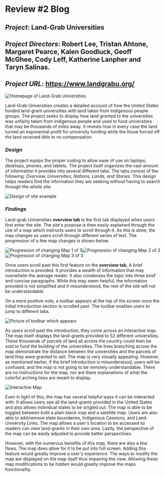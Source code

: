 # Review #2 Blog

## *Project*: Land-Grab Universities

## *Project Directors*: Robert Lee, Tristan Ahtone, Margaret Pearce, Kalen Goodluck, Geoff McGhee, Cody Leff, Katherine Lanpher and Taryn Salinas.

## *Project URL*: https://www.landgrabu.org/

![Homepage of Land-Grab Universities](https://brenanabread99.github.io/Brenanabread/images/screenshot2.png)

Land-Grab Universities creates a detailed account of how the United States funded land-grant universities with land taken from Indigenous people groups. The project seeks to display how land granted to the universities was unfairly taken from indigenous people and used to fund universities that may be thousands of miles away. It reveals how in every case the land turned an exponential profit for university funding while the those forced off the land received little to no compensation.

### *Design*

The project equips the proper coding to allow ease of use on laptops, desktops, phones, and tablets. The project itself organizes the vast amount of information it provides into several different tabs. The tabs consist of the following: *Overview, Universities, Nations, Lands, and Stories*. This design helps readers find the information they are seeking without having to search through the whole site.  


![Design of site example](https://brenanabread99.github.io/Brenanabread/images/design4.png)

### *Findings*

Land-grab Universities **overview tab** is the first tab displayed when users first enter the site. The site's purpose is then easily explained through the use of a map which instructs users to scroll through it. As this is done, the map changes as users scroll through different series of text. The progression of a few map changes is shown below.

![Progression of changing Map 1 of 3](https://brenanabread99.github.io/Brenanabread/images/usmap1.png)![Progression of changing Map 2 of 3](https://brenanabread99.github.io/Brenanabread/images/usmap2.png)![Progression of changing Map 3 of 3](https://brenanabread99.github.io/Brenanabread/images/usmap3.png)

Once users scroll past this first feature on the **overview tab**, A brief introduction is provided. It provides a wealth of information that may overwhelm the average reader. It also condenses the topic into three brief and concise paragraphs. While this may seem helpful, the information provided is not simplified and if misunderstood, the rest of the site will not be understandable.

On a more positive note, a toolbar appears at the top of the screen once the initial introduction section is scrolled past. The toolbar enables users to jump to different tabs.

![Picture of toolbar which appears](https://brenanabread99.github.io/Brenanabread/images/toolbar.png)

As users scroll past the introduction, they come across an interactive map. The map itself displays the land-grants provided to 52 different universities. These thousands of parcels of land all across the country could then be sold to fund the building of the universities. The lines branching across the map demonstrate the distance between the universities and the parcels of land they were granted to sell. The map is very visually appealing. However, as mentioned earlier, if the brief introduction is misunderstood, users will be confused, and the map is not going to be remotely understandable. There are no instructions for the map, nor are there explanations of what the colorful arching lines are meant to display.

![Interactive Map](https://brenanabread99.github.io/Brenanabread/images/colormap.png)

Even in light of this, the map has several helpful ways it can be interacted with. It allows users see all the land-grants provided in the United States and also allows individual states to be singled out. The map is able to be toggled between both a plain black map and a satellite map. Users are also able to add/remove state boundaries, Indigenous Cessions, and Land-University Links. The map allows a user's location to be accessed so readers can view land-grants in their own area. Lastly, the perspective of the map can be easily adjusted to provide better perspectives.

However, with the numerous benefits of this map, there are also a few flaws. The map does allow for it to be put into full screen. Adding this feature would greatly improve a user's experience. The ways to modify the map are displayed on the map itself thus impairing the view. Allowing these map modifications to be hidden would greatly improve the maps functionality.  


